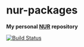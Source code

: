 # nur-packages

**My personal [NUR](https://github.com/nix-community/NUR) repository**

[![Build Status](https://travis-ci.com/sikmir/nur-packages.svg?branch=master)](https://travis-ci.com/sikmir/nur-packages)
